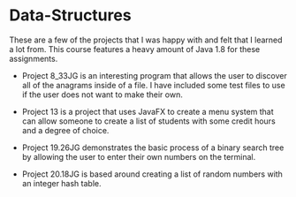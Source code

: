 # Data-Structures
These are a few of the projects that I was happy with and felt that I learned a lot from. This course features
a heavy amount of Java 1.8 for these assignments.

* Project 8_33JG is an interesting program that allows the user to discover all of the anagrams
  inside of a file. I have included some test files to use if the user does not want to make their own.

* Project 13 is a project that uses JavaFX to create a menu system that can allow someone to create
  a list of students with some credit hours and a degree of choice.
  
* Project 19.26JG demonstrates the basic process of a binary search tree by allowing the user to
  enter their own numbers on the terminal.
  
* Project 20.18JG is based around creating a list of random numbers with an integer hash table.
